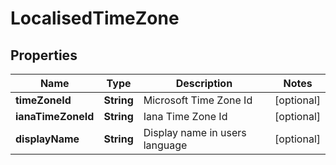 
# LocalisedTimeZone

## Properties
Name | Type | Description | Notes
------------ | ------------- | ------------- | -------------
**timeZoneId** | **String** | Microsoft Time Zone Id |  [optional]
**ianaTimeZoneId** | **String** | Iana Time Zone Id |  [optional]
**displayName** | **String** | Display name in users language |  [optional]



